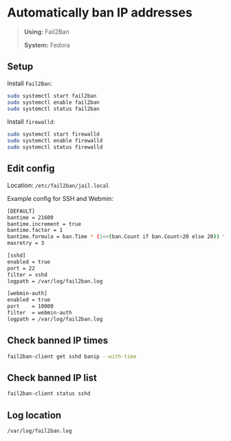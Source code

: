 # Automatically ban IP addresses

> **Using:** Fail2Ban
> 
> **System:** Fedora

## Setup

Install `Fail2Ban`:

```bash
sudo systemctl start fail2ban
sudo systemctl enable fail2ban
sudo systemctl status fail2ban
```

Install `firewalld`:

```bash
sudo systemctl start firewalld
sudo systemctl enable firewalld
sudo systemctl status firewalld
```

## Edit config

Location: `/etc/fail2ban/jail.local`

Example config for SSH and Webmin:

```bash
[DEFAULT]
bantime = 21600
bantime.increment = true
bantime.factor = 1
bantime.formula = ban.Time * (1<<(ban.Count if ban.Count<20 else 20)) * banFactor
maxretry = 3

[sshd]
enabled = true
port = 22
filter = sshd
logpath = /var/log/fail2ban.log

[webmin-auth]
enabled = true
port    = 10000
filter  = webmin-auth
logpath = /var/log/fail2ban.log
```

## Check banned IP times
```bash
fail2ban-client get sshd banip --with-time
```

## Check banned IP list
```bash
fail2ban-client status sshd
```

## Log location
```bash
/var/log/fail2ban.log
```